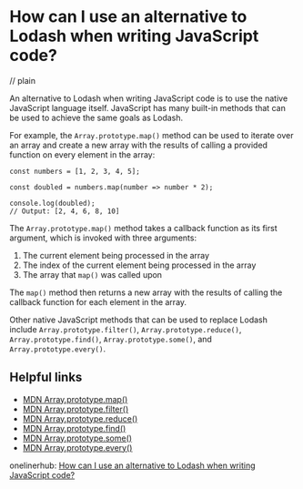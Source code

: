 # How can I use an alternative to Lodash when writing JavaScript code?
// plain

An alternative to Lodash when writing JavaScript code is to use the native JavaScript language itself. JavaScript has many built-in methods that can be used to achieve the same goals as Lodash.

For example, the `Array.prototype.map()` method can be used to iterate over an array and create a new array with the results of calling a provided function on every element in the array:

```
const numbers = [1, 2, 3, 4, 5];

const doubled = numbers.map(number => number * 2);

console.log(doubled);
// Output: [2, 4, 6, 8, 10]
```

The `Array.prototype.map()` method takes a callback function as its first argument, which is invoked with three arguments:

1. The current element being processed in the array
2. The index of the current element being processed in the array
3. The array that `map()` was called upon

The `map()` method then returns a new array with the results of calling the callback function for each element in the array.

Other native JavaScript methods that can be used to replace Lodash include `Array.prototype.filter()`, `Array.prototype.reduce()`, `Array.prototype.find()`, `Array.prototype.some()`, and `Array.prototype.every()`.

## Helpful links

- [MDN Array.prototype.map()](https://developer.mozilla.org/en-US/docs/Web/JavaScript/Reference/Global_Objects/Array/map)
- [MDN Array.prototype.filter()](https://developer.mozilla.org/en-US/docs/Web/JavaScript/Reference/Global_Objects/Array/filter)
- [MDN Array.prototype.reduce()](https://developer.mozilla.org/en-US/docs/Web/JavaScript/Reference/Global_Objects/Array/reduce)
- [MDN Array.prototype.find()](https://developer.mozilla.org/en-US/docs/Web/JavaScript/Reference/Global_Objects/Array/find)
- [MDN Array.prototype.some()](https://developer.mozilla.org/en-US/docs/Web/JavaScript/Reference/Global_Objects/Array/some)
- [MDN Array.prototype.every()](https://developer.mozilla.org/en-US/docs/Web/JavaScript/Reference/Global_Objects/Array/every)

onelinerhub: [How can I use an alternative to Lodash when writing JavaScript code?](https://onelinerhub.com/javascript-lodash/how-can-i-use-an-alternative-to-lodash-when-writing-javascript-code)